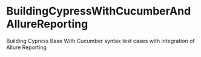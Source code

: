 # BuildingCypressWithCucumberAndAllureReporting
Building Cypress Base With Cucumber syntax test cases with integration of  Allure Reporting
